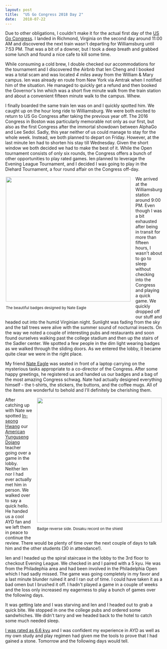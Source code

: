 ```yaml
---
layout: post
title:  "US Go Congress 2018 Day 2"
date:   2018-07-22
---
```


Due to other obligations, I couldn't make it for the actual first day
of the [US Go Congress](http://gocongress.org/2018). I landed in Richmond,
Virginia on the second day around 11:00 AM and discovered the next
train wasn't departing for Williamsburg until 7:53 PM. That was a bit
of a downer, but I took a deep breath and grabbed some lunch and found
a nice cafe to kill some time.

While consuming a cold brew, I double checked our accommodations for
the tournament and I discovered the Airbnb that Ien Cheng and I booked
was a total scam and was located *4 miles* away from the William &
Mary campus. Ien was already en route from New York via Amtrak when I
notified him of the situation. He managed to quickly get a refund and
then booked the Governor's Inn which was a short five minute walk from
the train station and about a convenient fifteen minute walk to the
campus. Whew.

I finally boarded the same train Ien was on and I quickly spotted
him. We caught up on the hour long ride to Williamsburg. We were both
excited to return to US Go Congress after taking the previous year
off. The 2016 Congress in Boston was particularly memorable not
only as our first, but also as the first Congress after the immortal
showdown between AlphaGo and Lee Sedol. Sadly, this year neither of us
could manage to stay for the whole week. Instead, we both planned to
depart on Friday. However, at the last minute Ien had to shorten his
stay till Wednesday. Given the short window we both decided we had to
make the best of it.  While the Open tournament consists of only six
rounds, the Congress offers a bunch of other opportunities to play
rated games. Ien planned to leverage the Evening League Tournament,
and I decided I was going to play in the Diehard Tournament, a four
round affair on the Congress off-day.

<div style="float:left; align: center; padding: 2px; margin-right: 1em;">
<image width="400"
src="http://swannodette.github.io/baduk/assets/images/congress/badge.png"
/>
<p style="font-size: 12px; margin: 1em 0;">The beautiful badges designed by
Nate Eagle</p>
</div>

We arrived at the Williamsburg station around 9:00 PM. Even though I
was a bit exhausted after being in transit for more than fifteen
hours, I wasn't about to go to sleep without checking into the
Congress and playing a quick game. We quickly dropped off our stuff
and headed out into the humid Virginian night.  Sunlight was fading
from the sky and the tall trees were alive with the summer sound of
nocturnal insects. On the way we noted a couple of interesting pubs
and restaurants and soon found ourselves walking past the college
stadium and then up the stairs of the Sadler center. We spotted a few
people in the dim light wearing badges as we walked through the
sliding doors. As we entered the lobby, it became quite clear we were
in the right place.

My friend [Nate Eagle](https://twitter.com/neagle) was seated in front
of a laptop carrying on the mysterious tasks appropriate to a
co-director of the Congress. After some happy greetings, he registered
us and handed us our badges and a bag of the most amazing Congress
schwag. Nate had actually designed everything himself - the t-shirts,
the stickers, the buttons, and the coffee mugs. All of the items are
wonderful to behold and I'll definitely be cherishing them.

<div style="float:right; align: center; padding: 2px; margin-left: 1em;">
<image width="400"
src="http://swannodette.github.io/baduk/assets/images/congress/badge_reverse.png"
/>
<p style="font-size: 12px; margin: 1em 0;">Badge reverse side. Dosaku record on the shield</p>
</div>

After catching up with Nate we spotted
[In-seong Hwang](https://senseis.xmp.net/?HwangInSeong) our
[American Yunguseng Dojang](http://ayd.yunguseng.com) teacher going
over a game in the lobby.  Neither Ien nor I had ever actually met him
in person. We walked over to say a quick hello. He handed us a cool
AYD fan and we left them in peace to continue the review. There would
be plenty of time over the next couple of days to talk him and the
other students (30 in attendance!).

Ien and I headed up the spiral staircase in the lobby to the 3rd floor
to checkout Evening League. We checked in and I paired with a 5
kyu. He was from the Philadephia area and had been involved in the
Philadelphia Open which I had sadly missed. The game was going
completely in my favor and a last minute blunder ruined it and I ran
out of time. I could have taken it as a bad omen but I brushed it
off. I hadn't played a game in a couple of weeks and the loss only
increased my eagerness to play a bunch of games over the following
days.

It was getting late and I was starving and Ien and I headed out
to grab a quick bite. We stopped in one the college pubs and ordered
some sandwhiches. We didn't tarry and we headed back to the hotel to
catch some much needed sleep.

[I was rated as 6.6 kyu](http://agagd.usgo.org/player/22311/) and I
was confident my experience in AYD as well as my own study and play
regimen had given me the tools to prove that I had gained a
stone. Tomorrow and the following days would tell.
